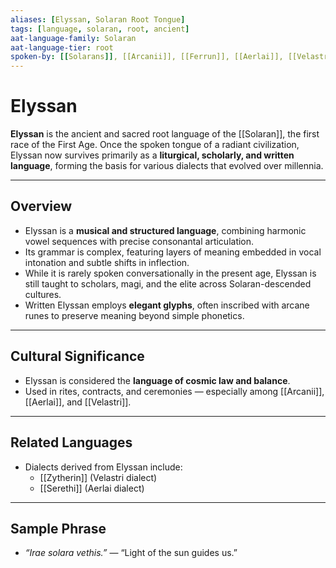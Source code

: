 ```yaml
---
aliases: [Elyssan, Solaran Root Tongue]
tags: [language, solaran, root, ancient]
aat-language-family: Solaran
aat-language-tier: root
spoken-by: [[Solarans]], [[Arcanii]], [[Ferrun]], [[Aerlai]], [[Velastri]]
---
```


# Elyssan

**Elyssan** is the ancient and sacred root language of the [[Solaran]], the first race of the First Age. Once the spoken tongue of a radiant civilization, Elyssan now survives primarily as a **liturgical, scholarly, and written language**, forming the basis for various dialects that evolved over millennia.

---

## Overview

- Elyssan is a **musical and structured language**, combining harmonic vowel sequences with precise consonantal articulation.
- Its grammar is complex, featuring layers of meaning embedded in vocal intonation and subtle shifts in inflection.
- While it is rarely spoken conversationally in the present age, Elyssan is still taught to scholars, magi, and the elite across Solaran-descended cultures.
- Written Elyssan employs **elegant glyphs**, often inscribed with arcane runes to preserve meaning beyond simple phonetics.

---

## Cultural Significance

- Elyssan is considered the **language of cosmic law and balance**.
- Used in rites, contracts, and ceremonies — especially among [[Arcanii]], [[Aerlai]], and [[Velastri]].

---

## Related Languages

- Dialects derived from Elyssan include:
  - [[Zytherin]] (Velastri dialect)
  - [[Serethi]] (Aerlai dialect)

---

## Sample Phrase

- *“Irae solara vethis.”* — “Light of the sun guides us.”
